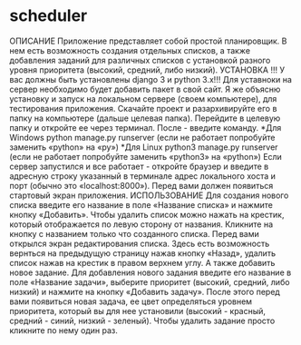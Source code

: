 # scheduler
ОПИСАНИЕ
Приложение представляет собой простой планировщик. В нем есть возможность создания отдельных списков, а также добавления заданий для различных списков с установкой разного уровня приоритета (высокий, средний, либо низкий).
УСТАНОВКА
!!! У вас должны быть установлены django 3 и python 3.x!!!
Для уставноки на сервер необходимо будет добавить пакет в свой сайт. Я же объясню установку и запуск на локальном сервере (своем компьютере), для тестирования приложения.
Скачайте проект и разархивируйте его в папку на компьютере (дальше целевая папка).
Перейдите в целевую папку и откройте ее через терминал. После - введите команду.
*Для Windows
python manage.py runserver (если не работает попробуйте заменить «python» на «py»)
*Для Linux
python3 manage.py runserver (если не работает попробуйте заменить «python3» на «python»)
Если сервер запустился и все работает - откройте браузер и введите в адресную строку указанный в терминале адрес локального хоста и порт (обычно это «localhost:8000»). Перед вами должен появиться стартовый экран приложения.
ИСПОЛЬЗОВАНИЕ
Для создания нового списка введите его название в поле «Название списка» и нажмите кнопку «Добавить». Чтобы удалить список можно нажать на крестик, который отображается по левую сторону от названия. Кликните на кнопку с названием только что созданного списка.
Перед вами открылся экран редактирования списка. Здесь есть возможность вернться на предыдущую страницу нажав кнопку «Назад», удалить список нажав на крестик в правом верхнем углу. А также добавить новое задание.
Для добавления нового задания введите его название в поле «Название задачи», выберите приоритет (высокий, средний, либо низкий) и нажмите на кнопку «Добавить задачу». После этого перед вами появиться новая задача, ее цвет определяться уровнем приоритета, который вы для нее установили (высокий - красный, средний - синий, низкий - зеленый). Чтобы удалить задание просто кликните по нему один раз.
